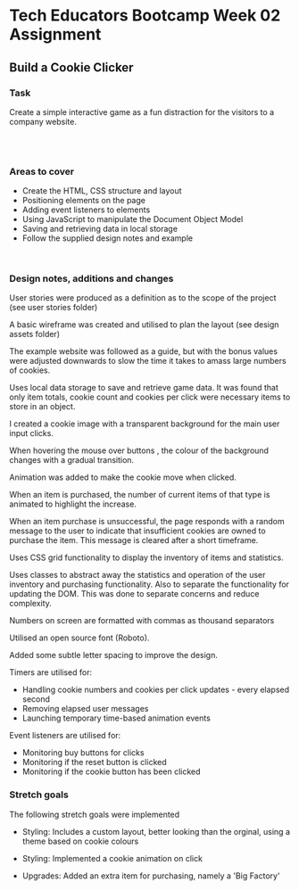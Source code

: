 # Tech Educators Bootcamp Week 02 Assignment

## Build a Cookie Clicker

### Task

Create a simple interactive game as a fun distraction for the visitors to a company website.

<br>
<br>

### Areas to cover  

- Create the HTML, CSS structure and layout
- Positioning elements on the page
- Adding event listeners to elements
- Using JavaScript to manipulate the Document Object Model
- Saving and retrieving data in local storage
- Follow the supplied design notes and example
<br>

### Design notes, additions and changes

User stories were produced as a definition as to the scope of the project (see user stories folder)

A basic wireframe was created and utilised to plan the layout (see design assets folder)

The example website was followed as a guide, but with the bonus values were adjusted downwards to slow the time it takes to amass large numbers of cookies.

Uses local data storage to save and retrieve game data. It was found that only item totals, cookie count and cookies per click were necessary items to store in an object.

I created a cookie image with a transparent background for the main user input clicks. 

When hovering the mouse over buttons , the colour of the background changes with a gradual transition.  

Animation was added to make the cookie move when clicked.

When an item is purchased, the number of current items of that type is animated to highlight the increase.

When an item purchase is unsuccessful, the page responds with a random message to the user to indicate that insufficient cookies are owned to purchase the item. This message is cleared after a short timeframe.

Uses CSS grid functionality to display the inventory of items and statistics.

Uses classes to abstract away the statistics and operation of the user inventory and purchasing functionality. Also to separate the functionality for updating the DOM. This was done to separate concerns and reduce complexity.

Numbers on screen are formatted with commas as thousand separators

Utilised an open source font (Roboto).

Added some subtle letter spacing to improve the design. 

Timers are utilised for:

- Handling cookie numbers and cookies per click updates - every elapsed second
- Removing elapsed user messages
- Launching temporary time-based animation events

Event listeners are utilised for:

- Monitoring buy buttons for clicks
- Monitoring if the reset button is clicked
- Monitoring if the cookie button has been clicked


### Stretch goals

The following stretch goals were implemented

- Styling: Includes a custom layout, better looking than the orginal, using a theme based on cookie colours

- Styling: Implemented a cookie animation on click

- Upgrades: Added an extra item for purchasing, namely a 'Big Factory'



